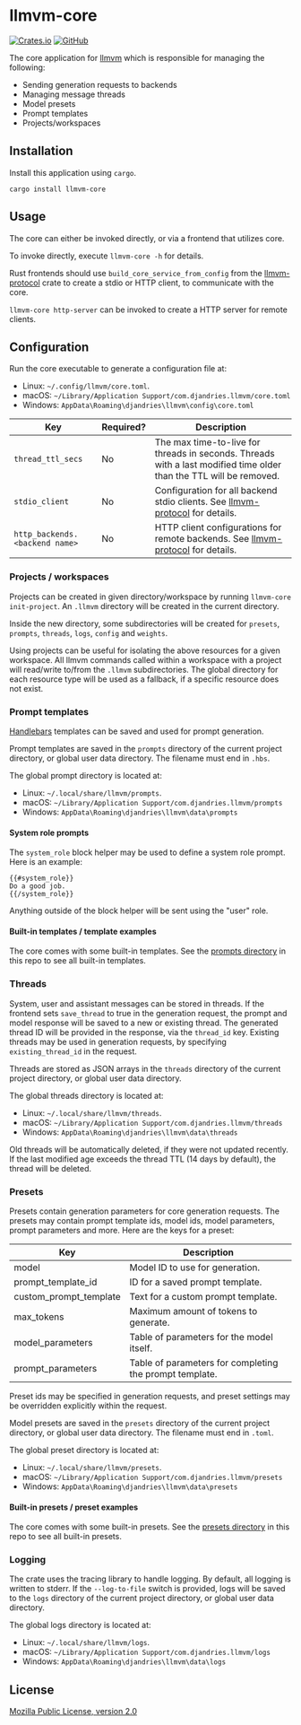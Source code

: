 # llmvm-core

[![Crates.io](https://img.shields.io/crates/v/llmvm-core?style=for-the-badge)](https://crates.io/crates/llmvm-core)
[![GitHub](https://img.shields.io/github/license/djandries/llmvm?style=for-the-badge)](https://github.com/DJAndries/llmvm/blob/master/LICENSE)

The core application for [llmvm](https://github.com/djandries/llmvm) which is responsible for managing the following:
 
- Sending generation requests to backends
- Managing message threads
- Model presets
- Prompt templates
- Projects/workspaces

## Installation

Install this application using `cargo`.

```
cargo install llmvm-core
```

## Usage

The core can either be invoked directly, or via a frontend that utilizes core.

To invoke directly, execute `llmvm-core -h` for details.

Rust frontends should use `build_core_service_from_config` from the [llmvm-protocol](https://github.com/djandries/llmvm/tree/master/protocol) crate to create a stdio or HTTP client, to communicate with the core.

`llmvm-core http-server` can be invoked to create a HTTP server for remote clients.

## Configuration

Run the core executable to generate a configuration file at:

- Linux: `~/.config/llmvm/core.toml`.
- macOS: `~/Library/Application Support/com.djandries.llmvm/core.toml`
- Windows: `AppData\Roaming\djandries\llmvm\config\core.toml`

|Key|Required?|Description|
|--|--|--|
|`thread_ttl_secs`|No|The max time-to-live for threads in seconds. Threads with a last modified time older than the TTL will be removed.|
|`stdio_client`|No|Configuration for all backend stdio clients. See [llmvm-protocol](https://github.com/djandries/llmvm/tree/master/protocol#stdio-client-configuration) for details.|
|`http_backends.<backend name>`|No|HTTP client configurations for remote backends. See [llmvm-protocol](https://github.com/djandries/llmvm/tree/master/protocol#http-client-configuration) for details.|

### Projects / workspaces

Projects can be created in given directory/workspace by running `llmvm-core init-project`. An `.llmvm` directory will be created in the current directory.

Inside the new directory, some subdirectories will be created for `presets`, `prompts`, `threads`, `logs`, `config` and `weights`.

Using projects can be useful for isolating the above resources for a given workspace.
All llmvm commands called within a workspace with a project will read/write to/from the `.llmvm` subdirectories.
The global directory for each resource type will be used as a fallback, if a specific resource does not exist.

### Prompt templates

[Handlebars](https://handlebarsjs.com/) templates can be saved and used for prompt generation.

Prompt templates are saved in the `prompts` directory of the current project directory, or global user data directory. The filename must end in `.hbs`.

The global prompt directory is located at:

- Linux: `~/.local/share/llmvm/prompts`.
- macOS: `~/Library/Application Support/com.djandries.llmvm/prompts`
- Windows: `AppData\Roaming\djandries\llmvm\data\prompts`

#### System role prompts

The `system_role` block helper may be used to define a system role prompt. Here is an example:

```
{{#system_role}}
Do a good job.
{{/system_role}}
```

Anything outside of the block helper will be sent using the "user" role. 

#### Built-in templates / template examples

The core comes with some built-in templates. See the [prompts directory](https://github.com/DJAndries/llmvm/tree/master/core-lib/prompts) in this repo to see all built-in templates.

### Threads

System, user and assistant messages can be stored in threads. If the frontend sets `save_thread` to true in the generation request,
the prompt and model response will be saved to a new or existing thread. The generated thread ID will be provided in the response, via the `thread_id` key.
Existing threads may be used in generation requests, by specifying `existing_thread_id` in the request.

Threads are stored as JSON arrays in the `threads` directory of the current project directory, or global user data directory.

The global threads directory is located at:

- Linux: `~/.local/share/llmvm/threads`.
- macOS: `~/Library/Application Support/com.djandries.llmvm/threads`
- Windows: `AppData\Roaming\djandries\llmvm\data\threads`

Old threads will be automatically deleted, if they were not updated recently. If the last modified age exceeds the thread TTL (14 days by default), the thread will be deleted.

### Presets

Presets contain generation parameters for core generation requests. The presets may contain prompt template ids, model ids,
model parameters, prompt parameters and more. Here are the keys for a preset:

|Key|Description|
|--|--|
|model|Model ID to use for generation.|
|prompt_template_id|ID for a saved prompt template.|
|custom_prompt_template|Text for a custom prompt template.|
|max_tokens|Maximum amount of tokens to generate.|
|model_parameters|Table of parameters for the model itself.|
|prompt_parameters|Table of parameters for completing the prompt template.|

Preset ids may be specified in generation requests, and preset settings may be overridden explicitly within the request.

Model presets are saved in the `presets` directory of the current project directory, or global user data directory. The filename must end in `.toml`.

The global preset directory is located at:

- Linux: `~/.local/share/llmvm/presets`.
- macOS: `~/Library/Application Support/com.djandries.llmvm/presets`
- Windows: `AppData\Roaming\djandries\llmvm\data\presets`

#### Built-in presets / preset examples

The core comes with some built-in presets. See the [presets directory](https://github.com/DJAndries/llmvm/tree/master/core-lib/presets) in this repo to see all built-in presets.

### Logging

The crate uses the tracing library to handle logging. By default, all logging is written to stderr. If the `--log-to-file` switch is provided,
logs will be saved to the `logs` directory of the current project directory, or global user data directory.

The global logs directory is located at:

- Linux: `~/.local/share/llmvm/logs`.
- macOS: `~/Library/Application Support/com.djandries.llmvm/logs`
- Windows: `AppData\Roaming\djandries\llmvm\data\logs`

## License

[Mozilla Public License, version 2.0](https://spdx.org/licenses/MPL-2.0.html)